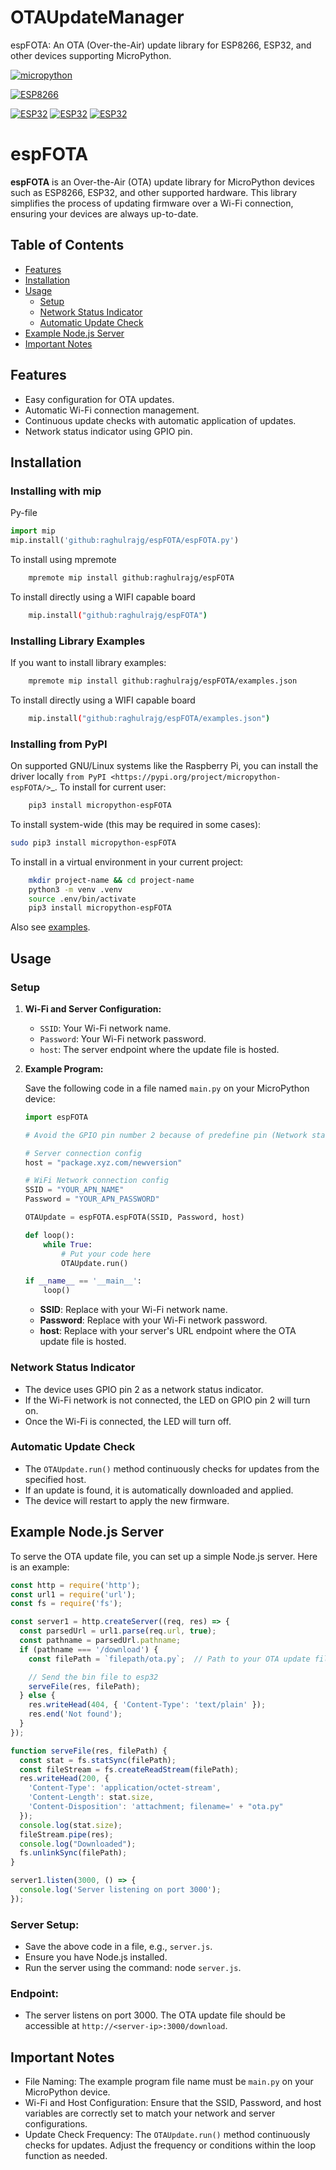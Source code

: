 # OTAUpdateManager
espFOTA: An OTA (Over-the-Air) update library for ESP8266, ESP32, and other devices supporting MicroPython.

[![micropython](https://img.shields.io/badge/micropython-Ok-purple.svg)](https://micropython.org)

[![ESP8266](https://img.shields.io/badge/ESP-8266-000000.svg?longCache=true&style=flat&colorA=CC101F)](https://www.espressif.com/en/products/socs/esp8266)

[![ESP32](https://img.shields.io/badge/ESP-32-000000.svg?longCache=true&style=flat&colorA=CC101F)](https://www.espressif.com/en/products/socs/esp32)
[![ESP32](https://img.shields.io/badge/ESP-32S2-000000.svg?longCache=true&style=flat&colorA=CC101F)](https://www.espressif.com/en/products/socs/esp32-s2)
[![ESP32](https://img.shields.io/badge/ESP-32C3-000000.svg?longCache=true&style=flat&colorA=CC101F)](https://www.espressif.com/en/products/socs/esp32-c3)


# espFOTA

**espFOTA** is an Over-the-Air (OTA) update library for MicroPython devices such as ESP8266, ESP32, and other supported hardware. This library simplifies the process of updating firmware over a Wi-Fi connection, ensuring your devices are always up-to-date.

## Table of Contents

- [Features](#features)
- [Installation](#installation)
- [Usage](#usage)
  - [Setup](#setup)
  - [Network Status Indicator](#network-status-indicator)
  - [Automatic Update Check](#automatic-update-check)
- [Example Node.js Server](#example-nodejs-server)
- [Important Notes](#important-notes)

## Features

- Easy configuration for OTA updates.
- Automatic Wi-Fi connection management.
- Continuous update checks with automatic application of updates.
- Network status indicator using GPIO pin.

## Installation

### Installing with mip

Py-file
```python
import mip
mip.install('github:raghulrajg/espFOTA/espFOTA.py')
```

To install using mpremote

```bash
    mpremote mip install github:raghulrajg/espFOTA
```

To install directly using a WIFI capable board

```bash
    mip.install("github:raghulrajg/espFOTA")
```

### Installing Library Examples

If you want to install library examples:

```bash
    mpremote mip install github:raghulrajg/espFOTA/examples.json
```

To install directly using a WIFI capable board

```bash
    mip.install("github:raghulrajg/espFOTA/examples.json")
```

### Installing from PyPI

On supported GNU/Linux systems like the Raspberry Pi, you can install the driver locally `from
PyPI <https://pypi.org/project/micropython-espFOTA/>`_.
To install for current user:

```bash
    pip3 install micropython-espFOTA
```

To install system-wide (this may be required in some cases):


```bash
sudo pip3 install micropython-espFOTA
```
To install in a virtual environment in your current project:

```bash
    mkdir project-name && cd project-name
    python3 -m venv .venv
    source .env/bin/activate
    pip3 install micropython-espFOTA
```

Also see [examples](https://github.com/raghulrajg/espFOTA/tree/main/test).

## Usage

### Setup

1. **Wi-Fi and Server Configuration:**
    - `SSID`: Your Wi-Fi network name.
    - `Password`: Your Wi-Fi network password.
    - `host`: The server endpoint where the update file is hosted.

2. **Example Program:**

    Save the following code in a file named `main.py` on your MicroPython device:

    ```python
    import espFOTA

    # Avoid the GPIO pin number 2 because of predefine pin (Network status indicator)

    # Server connection config
    host = "package.xyz.com/newversion"

    # WiFi Network connection config
    SSID = "YOUR_APN_NAME"
    Password = "YOUR_APN_PASSWORD"

    OTAUpdate = espFOTA.espFOTA(SSID, Password, host)

    def loop():
        while True:
            # Put your code here
            OTAUpdate.run()

    if __name__ == '__main__':
        loop()
    ```

    - **SSID**: Replace with your Wi-Fi network name.
    - **Password**: Replace with your Wi-Fi network password.
    - **host**: Replace with your server's URL endpoint where the OTA update file is hosted.

### Network Status Indicator

- The device uses GPIO pin 2 as a network status indicator.
- If the Wi-Fi network is not connected, the LED on GPIO pin 2 will turn on.
- Once the Wi-Fi is connected, the LED will turn off.

### Automatic Update Check

- The `OTAUpdate.run()` method continuously checks for updates from the specified host.
- If an update is found, it is automatically downloaded and applied.
- The device will restart to apply the new firmware.

## Example Node.js Server

To serve the OTA update file, you can set up a simple Node.js server. Here is an example:

```javascript
const http = require('http');
const url1 = require('url');
const fs = require('fs');

const server1 = http.createServer((req, res) => {
  const parsedUrl = url1.parse(req.url, true);
  const pathname = parsedUrl.pathname;
  if (pathname === '/download') {
    const filePath = `filepath/ota.py`;  // Path to your OTA update file

    // Send the bin file to esp32
    serveFile(res, filePath);
  } else {
    res.writeHead(404, { 'Content-Type': 'text/plain' });
    res.end('Not found');
  }
});

function serveFile(res, filePath) {
  const stat = fs.statSync(filePath);
  const fileStream = fs.createReadStream(filePath);
  res.writeHead(200, {
    'Content-Type': 'application/octet-stream',
    'Content-Length': stat.size,
    'Content-Disposition': 'attachment; filename=' + "ota.py"
  });
  console.log(stat.size);
  fileStream.pipe(res);
  console.log("Downloaded");
  fs.unlinkSync(filePath); 
}

server1.listen(3000, () => {
  console.log('Server listening on port 3000');
});
```
### Server Setup:

- Save the above code in a file, e.g., `server.js`.
- Ensure you have Node.js installed.
- Run the server using the command: node `server.js`.

### Endpoint: 

- The server listens on port 3000. The OTA update file should be accessible at `http://<server-ip>:3000/download`.

## Important Notes

- File Naming: The example program file name must be `main.py` on your MicroPython device.
- Wi-Fi and Host Configuration: Ensure that the SSID, Password, and host variables are correctly set to match your network and server configurations.
- Update Check Frequency: The `OTAUpdate.run()` method continuously checks for updates. Adjust the frequency or conditions within the loop function as needed.

